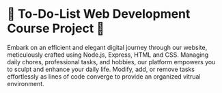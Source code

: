 # 🧙 To-Do-List Web Development Course Project 🧙

Embark on an efficient and elegant digital journey through our website, meticulously crafted using Node.js, Express, HTML and CSS. Managing daily chores, professional tasks, and hobbies, our platform empowers you to sculpt and enhance your daily life. Modify, add, or remove tasks effortlessly as lines of code converge to provide an organized vitrual environment.
